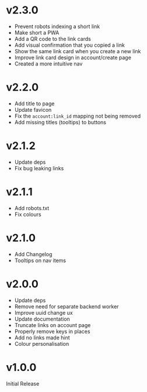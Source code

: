 # v2.3.0

-   Prevent robots indexing a short link
-   Make short a PWA
-   Add a QR code to the link cards
-   Add visual confirmation that you copied a link
-   Show the same link card when you create a new link
-   Improve link card design in account/create page
-   Created a more intuitive nav

# v2.2.0

-   Add title to page
-   Update favicon
-   Fix the `account:link_id` mapping not being removed
-   Add missing titles (tooltips) to buttons

# v2.1.2

-   Update deps
-   Fix bug leaking links

# v2.1.1

-   Add robots.txt
-   Fix colours

# v2.1.0

-   Add Changelog
-   Tooltips on nav items

# v2.0.0

-   Update deps
-   Remove need for separate backend worker
-   Improve uuid change ux
-   Update documentation
-   Truncate links on account page
-   Properly remove keys in places
-   Add no links made hint
-   Colour personalisation

# v1.0.0

Initial Release
